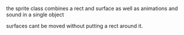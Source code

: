 the sprite class combines a rect and surface as well as animations and sound in a single object

surfaces cant be moved without putting a rect around it.